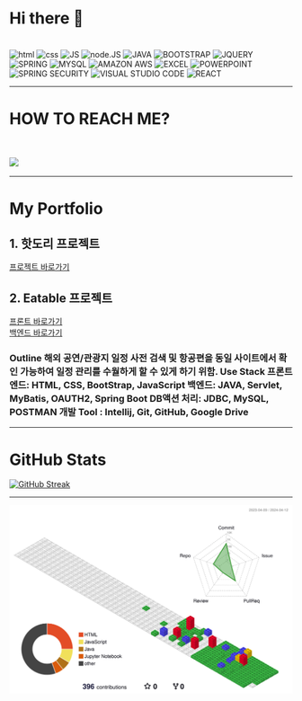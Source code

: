 ### <h1>Hi there 👋<h1>

![html](https://img.shields.io/badge/HTML-239120?style=for-the-badge&logo=html5&logoColor=white) 
![css](https://img.shields.io/badge/CSS-239120?&style=for-the-badge&logo=css3&logoColor=white)
![JS](https://img.shields.io/badge/JavaScript-F7DF1E?style=for-the-badge&logo=JavaScript&logoColor=white)
![node.JS](https://img.shields.io/badge/Node.js-43853D?style=for-the-badge&logo=node.js&logoColor=white)
![JAVA](https://img.shields.io/badge/Java-ED8B00?style=for-the-badge&logo=openjdk&logoColor=white)
![BOOTSTRAP](https://img.shields.io/badge/Bootstrap-563D7C?style=for-the-badge&logo=bootstrap&logoColor=white)
![JQUERY](https://img.shields.io/badge/jQuery-0769AD?style=for-the-badge&logo=jquery&logoColor=white)
![SPRING](https://img.shields.io/badge/Spring-6DB33F?style=for-the-badge&logo=spring&logoColor=white)
![MYSQL](https://img.shields.io/badge/MySQL-00000F?style=for-the-badge&logo=mysql&logoColor=white)
![AMAZON AWS](https://img.shields.io/badge/Amazon_AWS-232F3E?style=for-the-badge&logo=amazon-aws&logoColor=white)
![EXCEL](https://img.shields.io/badge/Microsoft_Excel-217346?style=for-the-badge&logo=microsoft-excel&logoColor=white)
![POWERPOINT](https://img.shields.io/badge/Microsoft_PowerPoint-B7472A?style=for-the-badge&logo=microsoft-powerpoint&logoColor=white)
![SPRING SECURITY](https://img.shields.io/badge/Spring_Security-6DB33F?style=for-the-badge&logo=Spring-Security&logoColor=white)
![VISUAL STUDIO CODE](https://img.shields.io/badge/Visual_Studio_Code-0078D4?style=for-the-badge&logo=visual%20studio%20code&logoColor=white)
![REACT](https://img.shields.io/badge/React-20232A?style=for-the-badge&logo=react&logoColor=61DAFB)





<hr>

<h1>HOW TO REACH ME?</h1> <br><br>
<a href="https://www.facebook.com/profile.php?id=100005111586896">
  <img 	src="https://img.shields.io/badge/Facebook-1877F2?style=for-the-badge&logo=facebook&logoColor=white"> 
</a>

<hr>

<h1>My Portfolio</h1>

<h2>1. 핫도리 프로젝트</h2>
<a href="https://github.com/jh981117/HotProject">프로젝트 바로가기</a>
<h2>2. Eatable 프로젝트</h2>
<a href="https://github.com/jh981117/EatTable_Backend">프론트 바로가기</a> <br>
<a href="https://github.com/jh981117/Eatable_App_Frontend">백엔드 바로가기</a>

<h3>
Outline
해외 공연/관광지 일정 사전 검색 및 항공편을 동일 사이트에서 확인 가능하여 일정 관리를 수월하게 할 수 있게 하기 위함.
Use Stack
프론트엔드: HTML, CSS, BootStrap, JavaScript
백엔드: JAVA, Servlet, MyBatis, OAUTH2, Spring Boot
DB액션 처리: JDBC, MySQL, POSTMAN
개발 Tool : Intellij, Git, GitHub, Google Drive
</h3>
                  



<hr>
<h1>GitHub Stats</h1>

[![GitHub Streak](https://github-readme-streak-stats.herokuapp.com/?user=jh981117&theme=tokyonight)](https://git.io/streak-stats)

<hr>

![](./profile-3d-contrib/profile-gitblock.svg)
